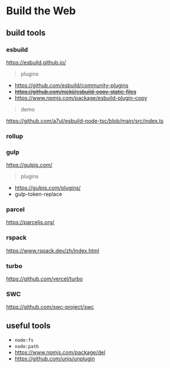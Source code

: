 # Build the Web

## build tools

### esbuild

https://esbuild.github.io/

> plugins

- https://github.com/esbuild/community-plugins
- ~~https://github.com/nickjj/esbuild-copy-static-files~~
- https://www.npmjs.com/package/esbuild-plugin-copy

> demo

https://github.com/a7ul/esbuild-node-tsc/blob/main/src/index.ts

### rollup

### gulp

https://gulpjs.com/

> plugins

- https://gulpjs.com/plugins/
- gulp-token-replace

### parcel

https://parceljs.org/

### rspack

https://www.rspack.dev/zh/index.html

### turbo

https://github.com/vercel/turbo

### SWC

https://github.com/swc-project/swc

## useful tools

- `node:fs`
- `node:path`
- https://www.npmjs.com/package/del
- https://github.com/unjs/unplugin
